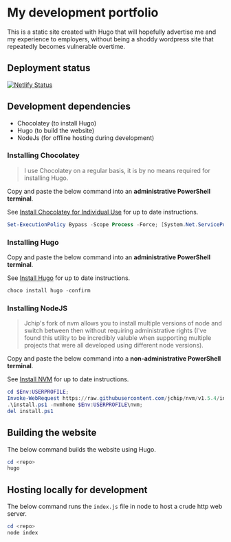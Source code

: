# My development portfolio

This is a static site created with Hugo that will hopefully  advertise me and my experience to employers, without being a shoddy wordpress site that repeatedly becomes vulnerable overtime.

## Deployment status

[![Netlify Status](https://api.netlify.com/api/v1/badges/a18c0cb1-9d18-4466-bfbb-e4ed68feacc9/deploy-status)](https://app.netlify.com/sites/jpenny/deploys)

## Development dependencies

- Chocolatey (to install Hugo)
- Hugo (to build the website)
- NodeJs (for offline hosting during development)

### Installing Chocolatey

> I use Chocolatey on a regular basis, it is by no means required for installing Hugo.

Copy and paste the below command into an **administrative PowerShell terminal**.

See [Install Chocolatey for Individual Use](https://chocolatey.org/install) for up to date instructions.

```ps1
Set-ExecutionPolicy Bypass -Scope Process -Force; [System.Net.ServicePointManager]::SecurityProtocol = [System.Net.ServicePointManager]::SecurityProtocol -bor 3072; iex ((New-Object System.Net.WebClient).DownloadString('https://community.chocolatey.org/install.ps1'))
```

### Installing Hugo

Copy and paste the below command into an **administrative PowerShell terminal**.

See [Install Hugo](https://gohugo.io/getting-started/installing) for up to date instructions.

```ps1
choco install hugo -confirm
```

### Installing NodeJS

> Jchip's fork of nvm allows you to install multiple versions of node and switch between then without requiring administrative rights (I've found this utility to be incredibly valuble when supporting multiple projects that were all developed using different node versions).

Copy and paste the below command into a **non-administrative PowerShell terminal**.

See [Install NVM](https://github.com/jchip/nvm) for up to date instructions.

```ps1
cd $Env:USERPROFILE;
Invoke-WebRequest https://raw.githubusercontent.com/jchip/nvm/v1.5.4/install.ps1 -OutFile install.ps1;
.\install.ps1 -nvmhome $Env:USERPROFILE\nvm;
del install.ps1
```

## Building the website

The below command builds the website using Hugo.

```ps1
cd <repo>
hugo
```

## Hosting locally for development

The below command runs the `index.js` file in node to host a crude http web server.

```ps1
cd <repo>
node index
```

